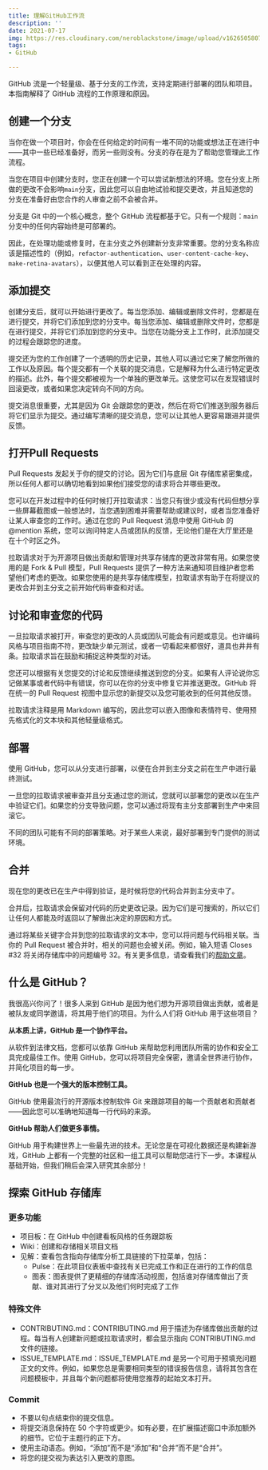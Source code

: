 ```yaml
---
title: 理解GitHub工作流
description: ''
date: 2021-07-17
img: https://res.cloudinary.com/neroblackstone/image/upload/v1626505807/GitHub-Mark_gbahij.png
tags:
- GitHub

---
```

GitHub 流是一个轻量级、基于分支的工作流，支持定期进行部署的团队和项目。本指南解释了 GitHub 流程的工作原理和原因。

## 创建一个分支

当你在做一个项目时，你会在任何给定的时间有一堆不同的功能或想法正在进行中——其中一些已经准备好，而另一些则没有。分支的存在是为了帮助您管理此工作流程。

当您在项目中创建分支时，您正在创建一个可以尝试新想法的环境。您在分支上所做的更改不会影响`main`分支，因此您可以自由地试验和提交更改，并且知道您的分支在准备好由您合作的人审查之前不会被合并。

分支是 Git 中的一个核心概念，整个 GitHub 流程都基于它。只有一个规则：`main`分支中的任何内容始终是可部署的。

因此，在处理功能或修复时，在主分支之外创建新分支非常重要。您的分支名称应该是描述性的（例如，`refactor-authentication`、`user-content-cache-key`、`make-retina-avatars`），以便其他人可以看到正在处理的内容。

## 添加提交

创建分支后，就可以开始进行更改了。每当您添加、编辑或删除文件时，您都是在进行提交，并将它们添加到您的分支中。每当您添加、编辑或删除文件时，您都是在进行提交，并将它们添加到您的分支中。当您在功能分支上工作时，此添加提交的过程会跟踪您的进度。

提交还为您的工作创建了一个透明的历史记录，其他人可以通过它来了解您所做的工作以及原因。每个提交都有一个关联的提交消息，它是解释为什么进行特定更改的描述。此外，每个提交都被视为一个单独的更改单元。这使您可以在发现错误时回滚更改，或者如果您决定转向不同的方向。

提交消息很重要，尤其是因为 Git 会跟踪您的更改，然后在将它们推送到服务器后将它们显示为提交。通过编写清晰的提交消息，您可以让其他人更容易跟进并提供反馈。

## 打开Pull Requests

Pull Requests 发起关于你的提交的讨论。因为它们与底层 Git 存储库紧密集成，所以任何人都可以确切地看到如果他们接受您的请求将合并哪些更改。

您可以在开发过程中的任何时候打开拉取请求：当您只有很少或没有代码但想分享一些屏幕截图或一般想法时，当您遇到困难并需要帮助或建议时，或者当您准备好让某人审查您的工作时。通过在您的 Pull Request 消息中使用 GitHub 的 @mention 系统，您可以询问特定人员或团队的反馈，无论他们是在大厅里还是在十个时区之外。

拉取请求对于为开源项目做出贡献和管理对共享存储库的更改非常有用。如果您使用的是 Fork & Pull 模型，Pull Requests 提供了一种方法来通知项目维护者您希望他们考虑的更改。如果您使用的是共享存储库模型，拉取请求有助于在将提议的更改合并到主分支之前开始代码审查和对话。

## 讨论和审查您的代码

一旦拉取请求被打开，审查您的更改的人员或团队可能会有问题或意见。也许编码风格与项目指南不符，更改缺少单元测试，或者一切看起来都很好，道具也井井有条。拉取请求旨在鼓励和捕捉这种类型的对话。

您还可以根据有关您提交的讨论和反馈继续推送到您的分支。如果有人评论说你忘记做某事或者代码中有错误，你可以在你的分支中修复它并推送更改。GitHub 将在统一的 Pull Request 视图中显示您的新提交以及您可能收到的任何其他反馈。

拉取请求注释是用 Markdown 编写的，因此您可以嵌入图像和表情符号、使用预先格式化的文本块和其他轻量级格式。

## 部署

使用 GitHub，您可以从分支进行部署，以便在合并到主分支之前在生产中进行最终测试。

一旦您的拉取请求被审查并且分支通过您的测试，您就可以部署您的更改以在生产中验证它们。如果您的分支导致问题，您可以通过将现有主分支部署到生产中来回滚它。

不同的团队可能有不同的部署策略。对于某些人来说，最好部署到专门提供的测试环境。

## 合并

现在您的更改已在生产中得到验证，是时候将您的代码合并到主分支中了。

合并后，拉取请求会保留对代码的历史更改记录。因为它们是可搜索的，所以它们让任何人都能及时返回以了解做出决定的原因和方式。

通过将某些关键字合并到您的拉取请求的文本中，您可以将问题与代码相关联。当你的 Pull Request 被合并时，相关的问题也会被关闭。例如，输入短语 Closes #32 将关闭存储库中的问题编号 32。有关更多信息，请查看我们的[帮助文章](https://help.github.com/articles/closing-issues-via-commit-messages)。

## 什么是 GitHub？

我很高兴你问了！很多人来到 GitHub 是因为他们想为开源项目做出贡献，或者是被队友或同学邀请，将其用于他们的项目。为什么人们将 GitHub 用于这些项目？

**从本质上讲，GitHub 是一个协作平台。**

从软件到法律文档，您都可以依靠 GitHub 来帮助您利用团队所需的协作和安全工具完成最佳工作。使用 GitHub，您可以将项目完全保密，邀请全世界进行协作，并简化项目的每一步。

**GitHub 也是一个强大的版本控制工具。**

GitHub 使用最流行的开源版本控制软件 Git 来跟踪项目的每一个贡献者和贡献者——因此您可以准确地知道每一行代码的来源。

**GitHub 帮助人们做更多事情。**

GitHub 用于构建世界上一些最先进的技术。无论您是在可视化数据还是构建新游戏，GitHub 上都有一个完整的社区和一组工具可以帮助您进行下一步。本课程从基础开始，但我们稍后会深入研究其余部分！

## 探索 GitHub 存储库

### 更多功能

* 项目板：在 GitHub 中创建看板风格的任务跟踪板
* Wiki：创建和存储相关项目文档
* 见解：查看包含指向存储库分析工具链接的下拉菜单，包括：
  * Pulse：在此项目仪表板中查找有关已完成工作和正在进行的工作的信息
  * 图表：图表提供了更精细的存储库活动视图，包括谁对存储库做出了贡献、谁对其进行了分叉以及他们何时完成了工作

### 特殊文件

* CONTRIBUTING.md：CONTRIBUTING.md 用于描述为存储库做出贡献的过程。每当有人创建新问题或拉取请求时，都会显示指向 CONTRIBUTING.md 文件的链接。
* ISSUE_TEMPLATE.md：ISSUE_TEMPLATE.md 是另一个可用于预填充问题正文的文件。例如，如果您总是需要相同类型的错误报告信息，请将其包含在问题模板中，并且每个新问题都将使用您推荐的起始文本打开。

### Commit

* 不要以句点结束你的提交信息。
* 将提交消息保持在 50 个字符或更少。如有必要，在扩展描述窗口中添加额外的细节。它位于主题行的正下方。
* 使用主动语态。例如，“添加”而不是“添加”和“合并”而不是“合并”。
* 将您的提交视为表达引入更改的意图。
